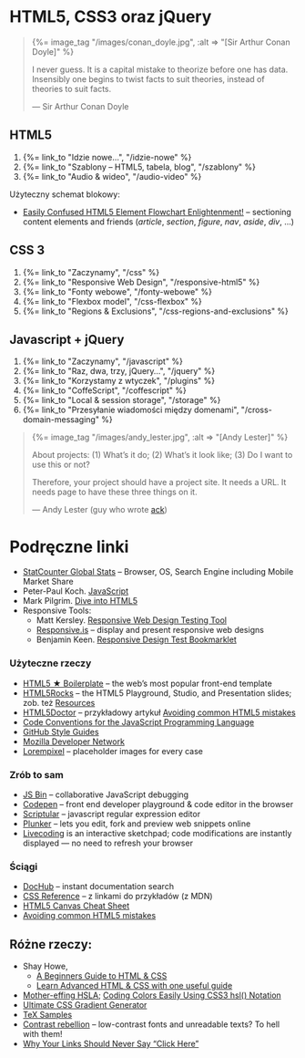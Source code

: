 # HTML5, CSS3 oraz jQuery

<blockquote>
 {%= image_tag "/images/conan_doyle.jpg", :alt => "[Sir Arthur Conan Doyle]" %}
 <p>
   I never guess. It is a capital mistake to theorize before one has
   data. Insensibly one begins to twist facts to suit theories, instead
   of theories to suit facts.
 </p>
 <p class="author">— Sir Arthur Conan Doyle</p>
</blockquote>


## HTML5

1. {%= link_to "Idzie nowe…", "/idzie-nowe" %}
1. {%= link_to "Szablony – HTML5, tabela, blog", "/szablony" %}
1. {%= link_to "Audio & wideo", "/audio-video" %}

Użyteczny schemat blokowy:

* [Easily Confused HTML5 Element Flowchart Enlightenment!](http://html5doctor.com/wp-content/uploads/HTML5Doctor-sectioning-flowchart.pdf) –
sectioning content elements and friends (*article*, *section*, *figure*, *nav*, *aside*, *div*, …)


## CSS 3

1. {%= link_to "Zaczynamy", "/css" %}
1. {%= link_to "Responsive Web Design", "/responsive-html5" %}
1. {%= link_to "Fonty webowe", "/fonty-webowe" %}
1. {%= link_to "Flexbox model", "/css-flexbox" %}
1. {%= link_to "Regions & Exclusions", "/css-regions-and-exclusions" %}


## Javascript + jQuery

1. {%= link_to "Zaczynamy", "/javascript" %}
1. {%= link_to "Raz, dwa, trzy, jQuery…", "/jquery" %}
1. {%= link_to "Korzystamy z wtyczek", "/plugins" %}
1. {%= link_to "CoffeScript", "/coffescript" %}
1. {%= link_to "Local & session storage", "/storage" %}
1. {%= link_to "Przesyłanie wiadomości między domenami", "/cross-domain-messaging" %}

<!--

## Laboratoria

*  {%= link_to "HTML zadania", "/zadania-html" %}
*  {%= link_to "Chrome DevTools", "/chrome-devtools" %}

-->

<blockquote>
 {%= image_tag "/images/andy_lester.jpg", :alt => "[Andy Lester]" %}
 <p>About projects:
    (1) What’s it do;
    (2) What’s it look like;
    (3) Do I want to use this or not?
 </p>
 <p>
  Therefore, your project should have a project site. It needs a URL.
  It needs page to have these three things on it.
 </p>
 <p class="author">— Andy Lester (guy who wrote <a href="http://betterthangrep.com/">ack</a>)</p>
</blockquote>

# Podręczne linki

* [StatCounter Global Stats](http://gs.statcounter.com/) –
  Browser, OS, Search Engine including Mobile Market Share
* Peter-Paul Koch. [JavaScript](http://www.quirksmode.org/js/contents.html)
* Mark Pilgrim. [Dive into HTML5](http://diveintohtml5.info/)
* Responsive Tools:
  - Matt Kersley. [Responsive Web Design Testing Tool](http://mattkersley.com/responsive/)
  - [Responsive.is](http://responsive.is/) – display and present responsive web designs
  - Benjamin Keen. [Responsive Design Test Bookmarklet](http://www.benjaminkeen.com/misc/bricss/)


### Użyteczne rzeczy

* [HTML5 ★ Boilerplate](http://html5boilerplate.com/) – the web’s most popular front-end template
* [HTML5Rocks](http://www.html5rocks.com/) – the HTML5 Playground, Studio, and Presentation slides;
  zob. też [Resources](http://www.html5rocks.com/resources.html5)
* [HTML5Doctor](http://html5doctor.com/) – przykładowy artykuł
  [Avoiding common HTML5 mistakes](http://html5doctor.com/avoiding-common-html5-mistakes/)
* [Code Conventions for the JavaScript Programming Language](http://javascript.crockford.com/code.html)
* [GitHub Style Guides](https://github.com/styleguide/)
* [Mozilla Developer Network](https://developer.mozilla.org/en-US/)
* [Lorempixel](http://lorempixel.com/) – placeholder images for every case


### Zrób to sam

* [JS Bin](http://jsbin.com/) – collaborative JavaScript debugging
* [Codepen](http://codepen.io/) – front end developer playground & code editor in the browser
* [Scriptular](http://scriptular.com/) – javascript regular expression editor
* [Plunker](http://plnkr.co/) – lets you edit, fork and preview web snippets online
* [Livecoding](http://livecoding.io/) is an interactive sketchpad;
  code modifications are instantly displayed — no need to refresh your browser


### Ściągi

* [DocHub](http://dochub.io/) – instant documentation search
* [CSS Reference](https://developer.mozilla.org/en/CSS_Reference) – z linkami do przykładów (z MDN)
* [HTML5 Canvas Cheat Sheet](http://simon.html5.org/dump/html5-canvas-cheat-sheet.html)
* [Avoiding common HTML5 mistakes](http://html5doctor.com/avoiding-common-html5-mistakes/)

## Różne rzeczy:

* Shay Howe,
  - [A Beginners Guide to HTML & CSS](http://learn.shayhowe.com/html-css/terminology-syntax-intro/)
  - [Learn Advanced HTML & CSS with one useful guide](http://learn.shayhowe.com/advanced-html-css/)
* [Mother-effing HSLA](http://mothereffinghsl.com/);
  [Coding Colors Easily Using CSS3 hsl() Notation](http://www.useragentman.com/blog/2010/08/28/coding-colors-easily-using-css3-hsl-notation/)
* [Ultimate CSS Gradient Generator](http://www.colorzilla.com/gradient-editor/)
* [TeX Samples](http://www.mathjax.org/demos/tex-samples/)
* [Contrast rebellion](http://contrastrebellion.com/) –
  low-contrast fonts and unreadable texts? To hell with them!
* [Why Your Links Should Never Say “Click Here”](http://uxmovement.com/content/why-your-links-should-never-say-click-here/)
